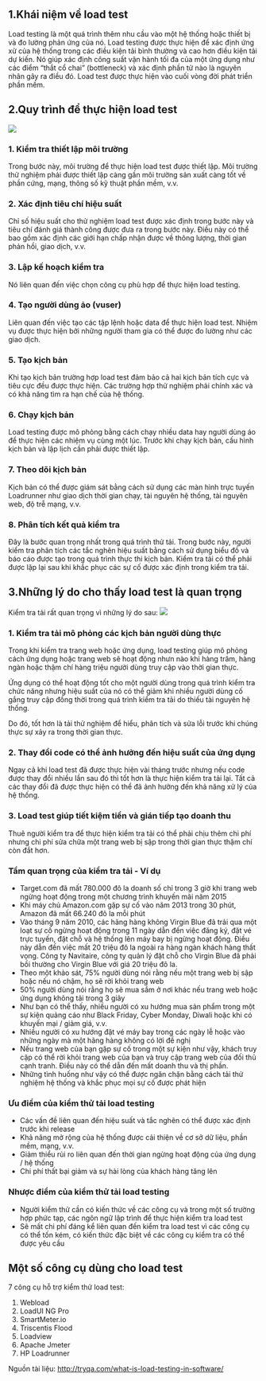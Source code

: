 ## 1.Khái niệm về load test
Load testing là một quá trình thêm nhu cầu vào một hệ thống hoặc thiết bị và đo lường phản ứng của nó. Load testing được thực hiện để xác định ứng xử của hệ thống trong các điều kiện tải bình thường và cao hơn điều kiện tải dự kiến. Nó giúp xác định công suất vận hành tối đa của một ứng dụng như các điểm “thắt cổ chai” (bottleneck) và xác định phần tử nào là nguyên nhân gây ra điều đó. Load test được thực hiện vào cuối vòng đời phát triển phần mềm.

## 2.Quy trình để thực hiện load test
![](https://images.viblo.asia/430f71f7-d49b-4ade-ad58-ca8a65e5e903.png)
### 1. Kiểm tra thiết lập môi trường
Trong bước này, môi trường để thực hiện load test được thiết lập. Môi trường thử nghiệm phải được thiết lập càng gần môi trường sản xuất càng tốt về phần cứng, mạng, thông số kỹ thuật phần mềm, v.v.

### 2. Xác định tiêu chí hiệu suất
Chỉ số hiệu suất cho thử nghiệm load test được xác định trong bước này và tiêu chí đánh giá thành công được đưa ra trong bước này. Điều này có thể bao gồm xác định các giới hạn chấp nhận được về thông lượng, thời gian phản hồi, giao dịch, v.v.

### 3. Lập kế hoạch kiểm tra
Nó liên quan đến việc chọn công cụ phù hợp để thực hiện load testing.

### 4. Tạo người dùng ảo (vuser)
Liên quan đến việc tạo các tập lệnh hoặc data để thực hiện load test. Nhiệm vụ được thực hiện bởi những người tham gia có thể được đo lường như các giao dịch.

### 5. Tạo kịch bản
Khi tạo kịch bản trường hợp load test đảm bảo cả hai kịch bản tích cực và tiêu cực đều được thực hiện. Các trường hợp thử nghiệm phải chính xác và có khả năng tìm ra hạn chế của hệ thống.

### 6. Chạy kịch bản
Load testing được mô phỏng bằng cách chạy nhiều data hay người dùng áo để thực hiện các nhiệm vụ cùng một lúc. Trước khi chạy kịch bản, cấu hình kịch bản và lập lịch cần phải được thiết lập. 

### 7. Theo dõi kịch bản
Kịch bản có thể được giám sát bằng cách sử dụng các màn hình trực tuyến Loadrunner như giao dịch thời gian chạy, tài nguyên hệ thống, tài nguyên web, độ trễ mạng, v.v.

### 8. Phân tích kết quả kiểm tra
Đây là bước quan trọng nhất trong quá trình thử tải. Trong bước này, người kiểm tra phân tích các tắc nghẽn hiệu suất bằng cách sử dụng biểu đồ và báo cáo được tạo trong quá trình thực thi kịch bản. Kiểm tra tải có thể phải được lặp lại sau khi khắc phục các sự cố được xác định trong kiểm tra tải.

## 3.Những lý do cho thấy load test là quan trọng
Kiểm tra tải rất quan trọng vì những lý do sau:
![](https://images.viblo.asia/ce7819ee-b0cb-44b5-94c2-d4e26d695dae.png)
### 1. Kiểm tra tải mô phỏng các kịch bản người dùng thực
Trong khi kiểm tra trang web hoặc ứng dụng, load testing giúp mô phỏng cách ứng dụng hoặc trang web sẽ hoạt động nhưn nào khi hàng trăm, hàng ngàn hoặc thậm chí hàng triệu người dùng truy cập vào thời gian thực.

Ứng dụng có thể hoạt động tốt cho một người dùng trong quá trình kiểm tra chức năng nhưng hiệu suất của nó có thể giảm khi nhiều người dùng cố gắng truy cập đồng thời trong quá trình kiểm tra tải do thiếu tài nguyên hệ thống.

Do đó, tốt hơn là tải thử nghiệm để hiểu, phân tích và sửa lỗi trước khi chúng thực sự xảy ra trong thời gian thực.

### 2. Thay đổi code có thể ảnh hưởng đến hiệu suất của ứng dụng
Ngay cả khi load test đã được thực hiện vài tháng trước nhưng nếu code được thay đổi nhiều lần sau đó thì tốt hơn là thực hiện kiểm tra tải lại. Tất cả các thay đổi đã được thực hiện  có thể đã ảnh hưởng đến khả năng xử lý của hệ thống.

### 3. Load test giúp tiết kiệm tiền và gián tiếp tạo doanh thu
Thuê người kiểm tra để thực hiện kiểm tra tải có thể phải chịu thêm chi phí nhưng chi phí sửa chữa một trang web bị sập trong thời gian thực thậm chí còn đắt hơn.

### Tầm quan trọng của kiểm tra tải - Ví dụ
* Target.com đã mất 780.000 đô la doanh số chỉ trong 3 giờ khi trang web ngừng hoạt động trong một chương trình khuyến mãi năm 2015
* Khi máy chủ Amazon.com gặp sự cố vào năm 2013 trong 30 phút, Amazon đã mất 66.240 đô la mỗi phút
* Vào tháng 9 năm 2010, các hãng hàng không Virgin Blue đã trải qua một loạt sự cố ngừng hoạt động trong 11 ngày dẫn đến việc đăng ký, đặt vé trực tuyến, đặt chỗ và hệ thống lên máy bay bị ngừng hoạt động. Điều này dẫn đến việc mất 20 triệu đô la ngoài ra hàng ngàn khách hàng thất vọng. Công ty Navitaire, công ty quản lý đặt chỗ cho Virgin Blue đã phải bồi thường cho Virgin Blue với giá 20 triệu đô la.
* Theo một khảo sát, 75% người dùng nói rằng nếu một trang web bị sập hoặc nếu nó chậm, họ sẽ rời khỏi trang web
* 50% người dùng nói rằng họ sẽ mua sắm ở nơi khác nếu trang web hoặc ứng dụng không tải trong 3 giây
* Như bạn có thể thấy, nhiều người có xu hướng mua sản phẩm trong một sự kiện quảng cáo như Black Friday, Cyber Monday, Diwali hoặc khi có khuyến mại / giảm giá, v.v.
* Nhiều người có xu hướng đặt vé máy bay trong các ngày lễ hoặc vào những ngày mà một hãng hàng không có lời đề nghị
* Nếu trang web của bạn gặp sự cố trong một sự kiện như vậy, khách truy cập có thể rời khỏi trang web của bạn và truy cập trang web của đối thủ cạnh tranh. Điều này có thể dẫn đến mất doanh thu và thị phần.
* Những tình huống như vậy có thể được ngăn chặn bằng cách tải thử nghiệm hệ thống và khắc phục mọi sự cố được phát hiện

### Ưu điểm của kiểm thử tải load testing
* Các vấn đề liên quan đến hiệu suất và tắc nghẽn có thể được xác định trước khi release
* Khả năng mở rộng của hệ thống được cải thiện về cơ sở dữ liệu, phần mềm, mạng, v.v.
* Giảm thiểu rủi ro liên quan đến thời gian ngừng hoạt động của ứng dụng / hệ thống
* Chi phí thất bại giảm và sự hài lòng của khách hàng tăng lên

### Nhược điểm của kiểm thử tải load testing
* Người kiểm thử cần có kiến thức về các công cụ và trong một số trường hợp phức tạp, các ngôn ngữ lập trình để thực hiện kiểm tra load test
* Sẽ mất chi phí đáng kể liên quan đến kiểm tra load test vì các công cụ có thể tốn kém, có kiến thức đặc biệt về các công cụ kiểm tra có thể được yêu cầu

## Một số công cụ dùng cho load test
7 công cụ hỗ trợ kiểm thử load test:

 1. Webload
 2. LoadUI NG Pro
 3. SmartMeter.io
 4. Triscentis Flood
 5. Loadview
 6. Apache Jmeter
 7. HP Loadrunner

Nguồn tài liệu: http://tryqa.com/what-is-load-testing-in-software/